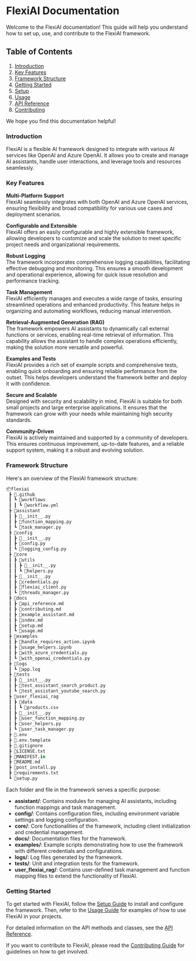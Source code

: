# FlexiAI Documentation

Welcome to the FlexiAI documentation! This guide will help you understand how to set up, use, and contribute to the FlexiAI framework.

## Table of Contents

1. [Introduction](#introduction)
2. [Key Features](#key-features)
3. [Framework Structure](#framework-structure)
4. [Getting Started](#getting-started)
5. [Setup](docs/setup.md)
6. [Usage](docs/usage.md)
7. [API Reference](docs/api_reference.md)
8. [Contributing](docs/contributing.md)

We hope you find this documentation helpful!

### Introduction

FlexiAI is a flexible AI framework designed to integrate with various AI services like OpenAI and Azure OpenAI. It allows you to create and manage AI assistants, handle user interactions, and leverage tools and resources seamlessly.

### Key Features

**Multi-Platform Support**  
FlexiAI seamlessly integrates with both OpenAI and Azure OpenAI services, ensuring flexibility and broad compatibility for various use cases and deployment scenarios.

**Configurable and Extensible**  
FlexiAI offers an easily configurable and highly extensible framework, allowing developers to customize and scale the solution to meet specific project needs and organizational requirements.

**Robust Logging**  
The framework incorporates comprehensive logging capabilities, facilitating effective debugging and monitoring. This ensures a smooth development and operational experience, allowing for quick issue resolution and performance tracking.

**Task Management**  
FlexiAI efficiently manages and executes a wide range of tasks, ensuring streamlined operations and enhanced productivity. This feature helps in organizing and automating workflows, reducing manual intervention.

**Retrieval-Augmented Generation (RAG)**  
The framework empowers AI assistants to dynamically call external functions or services, enabling real-time retrieval of information. This capability allows the assistant to handle complex operations efficiently, making the solution more versatile and powerful.

**Examples and Tests**  
FlexiAI provides a rich set of example scripts and comprehensive tests, enabling quick onboarding and ensuring reliable performance from the outset. This helps developers understand the framework better and deploy it with confidence.

**Secure and Scalable**  
Designed with security and scalability in mind, FlexiAI is suitable for both small projects and large enterprise applications. It ensures that the framework can grow with your needs while maintaining high security standards.

**Community-Driven**  
FlexiAI is actively maintained and supported by a community of developers. This ensures continuous improvement, up-to-date features, and a reliable support system, making it a robust and evolving solution.

### Framework Structure

Here's an overview of the FlexiAI framework structure:

```python
📦flexiai
 ┣ 📂.github
 ┃ ┗ 📂workflows
 ┃ ┃ ┗ 📜workflow.yml
 ┣ 📂assistant
 ┃ ┣ 📜__init__.py
 ┃ ┣ 📜function_mapping.py
 ┃ ┗ 📜task_manager.py
 ┣ 📂config
 ┃ ┣ 📜__init__.py
 ┃ ┣ 📜config.py
 ┃ ┗ 📜logging_config.py
 ┣ 📂core
 ┃ ┣ 📂utils
 ┃ ┃ ┣ 📜__init__.py
 ┃ ┃ ┗ 📜helpers.py
 ┃ ┣ 📜__init__.py
 ┃ ┣ 📜credentials.py
 ┃ ┣ 📜flexiai_client.py
 ┃ ┗ 📜threads_manager.py
 ┣ 📂docs
 ┃ ┣ 📜api_reference.md
 ┃ ┣ 📜contributing.md
 ┃ ┣ 📜example_assistant.md
 ┃ ┣ 📜index.md
 ┃ ┣ 📜setup.md
 ┃ ┗ 📜usage.md
 ┣ 📂examples
 ┃ ┣ 📜handle_requires_action.ipynb
 ┃ ┣ 📜usage_helpers.ipynb
 ┃ ┣ 📜with_azure_credentials.py
 ┃ ┗ 📜with_openai_credentials.py
 ┣ 📂logs
 ┃ ┗ 📜app.log
 ┣ 📂tests
 ┃ ┣ 📜__init__.py
 ┃ ┣ 📜test_assistant_search_product.py
 ┃ ┗ 📜test_assistant_youtube_search.py
 ┣ 📂user_flexiai_rag
 ┃ ┣ 📂data
 ┃ ┃ ┗ 📜products.csv
 ┃ ┣ 📜__init__.py
 ┃ ┣ 📜user_function_mapping.py
 ┃ ┣ 📜user_helpers.py
 ┃ ┗ 📜user_task_manager.py
 ┣ 📜.env
 ┣ 📜.env.template
 ┣ 📜.gitignore
 ┣ 📜LICENSE.txt
 ┣ 📜MANIFEST.in
 ┣ 📜README.md
 ┣ 📜post_install.py
 ┣ 📜requirements.txt
 ┗ 📜setup.py
```

Each folder and file in the framework serves a specific purpose:

- **assistant/**: Contains modules for managing AI assistants, including function mappings and task management.
- **config/**: Contains configuration files, including environment variable settings and logging configuration.
- **core/**: Core functionalities of the framework, including client initialization and credential management.
- **docs/**: Documentation files for the framework.
- **examples/**: Example scripts demonstrating how to use the framework with different credentials and configurations.
- **logs/**: Log files generated by the framework.
- **tests/**: Unit and integration tests for the framework.
- **user_flexiai_rag/**: Contains user-defined task management and function mapping files to extend the functionality of FlexiAI.

### Getting Started

To get started with FlexiAI, follow the [Setup Guide](docs/setup.md) to install and configure the framework. Then, refer to the [Usage Guide](docs/usage.md) for examples of how to use FlexiAI in your projects.

For detailed information on the API methods and classes, see the [API Reference](docs/api_reference.md).

If you want to contribute to FlexiAI, please read the [Contributing Guide](docs/contributing.md) for guidelines on how to get involved.

